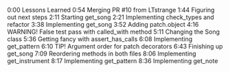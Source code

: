0:00 Lessons Learned
0:54 Merging PR  #10 from LTstrange
1:44 Figuring out next steps
2:11 Starting get_song
2:21 Implementing check_types and refactor
3:38 Implementing get_song
3:52 Adding patch.object
4:16 WARNING! False test pass with called_with method
5:11 Changing the Song class
5:36 Getting fancy with assert_has_calls
6:08 Implementing get_pattern
6:10 TIP! Argument order for patch decorators
6:43 Finishing up get_song
7:09 Reordering methods in both files
8:06 Implementing get_instrument
8:17 Implementing get_pattern
8:36 Implementing get_note